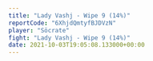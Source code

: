 ```yaml
---
title: "Lady Vashj - Wipe 9 (14%)"
reportCode: "6XhjdQmtyfBJDVzN"
player: "Söcrate"
fight: "Lady Vashj - Wipe 9 (14%)"
date: 2021-10-03T19:05:08.133000+00:00
---
```

